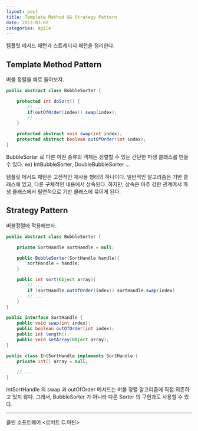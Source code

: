 ```yaml
---
layout: post
title: Template Method && Strategy Pattern
date: 2023-03-02
categories: Agile
---
```


템플릿 메서드 패턴과 스트레티지 패턴을 정리한다.

## Template Method Pattern

버블 정렬을 예로 들어보쟈.

```java
public abstract class BubbleSorter {

    protected int doSort() {
        // ...
        if(outOfOrder(index)) swap(index);
        // ...
    }

    protected abstract void swap(int index);
    protected abstract boolean outOfOrder(int index);
}
```

BubbleSorter 로 다른 어떤 종류의 객체든 정렬할 수 있는 간단한 파생 클래스를 만들 수 있다.
ex) IntBubbleSorter, DoubleBubbleSorter ...

템플릿 메서드 패턴은 고전적인 재사용 형태의 하나이다.
일반적인 알고리즘은 기반 클래스에 있고, 다른 구체적인 내용에서 상속된다.
하지만, 상속은 아주 강한 관계여서 파생 클래스에서 필연적으로 기반 클래스에 묶이게 된다.

## Strategy Pattern

버블정렬에 적용해보자.

```java
public abstract class BubbleSorter {

    private SortHandle sortHandle = null;

    public BubbleSorter(SortHandle handle){
        sortHandle = handle;
    }

    public int sort(Object array){
        // ...
        if (sortHandle.outOfOrder(index)) sortHandle.swap(index)
        // ...
    }
}

public interface SortHandle {
    public void swap(int index);
    public boolean outOfOrder(int index);
    public int length();
    public void setArray(Object array);
}

public class IntSortHandle implements SortHandle {
    private int[] array = null;

    // ...
}
```

IntSortHandle 의 swap 과 outOfOrder 메서드는 버블 정렬 알고리즘에 직접 의존하고 있지 않다.
그래서, BubbleSorter 가 아니라 다른 Sorter 의 구현과도 사용할 수 있다.

---

클린 소프트웨어 <로버트 C.마틴>
